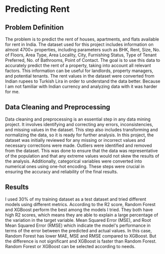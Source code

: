 # Predicting Rent

## Problem Definition

The problem is to predict the rent of houses, apartments, and flats available for rent in India. The dataset used for this project includes information on almost 4700+ properties, including parameters such as BHK, Rent, Size, No. of Floors, Area Type, Area Locality, City, Furnishing Status, Type of Tenant Preferred, No. of Bathrooms, Point of Contact. The goal is to use this data to accurately predict the rent of a property, taking into account all relevant factors. This information can be useful for landlords, property managers, and potential tenants. The rent values in the dataset were converted from Indian rupees to Turkish Lira in order to understand the data better. Because I am not familiar with Indian currency and analyzing data with it was harder for me.

## Data Cleaning and Preprocessing

Data cleaning and preprocessing is an essential step in any data mining project. It involves identifying and correcting any errors, inconsistencies, and missing values in the dataset. This step also includes transforming and normalizing the data, so it is ready for further analysis. In this project, the dataset was initially reviewed for any missing or incorrect values and necessary corrections were made.
Outliers were identified and removed from the dataset. This was done to ensure that the data was representative of the population and that any extreme values would not skew the results of the analysis.
Additionally, categorical variables were converted into numerical ones using one-hot encoding. These steps were crucial in ensuring the accuracy and reliability of the final results.

## Results

I used 30% of my training dataset as a test dataset and tried different models using different metrics. According to the R2 score, Random Forest and XGBoost perform the best among the models I tried. They both have high R2 scores, which means they are able to explain a large percentage of the variation in the target variable.
Mean Squared Error (MSE), and Root Mean Squared Error (RMSE) which indicate the model's performance in terms of the error between the predicted and actual values. In this case, Random Forest has lower MAE, MSE and RMSE compared to XGBoost. But the difference is not significant and XGBoost is faster than Random Forest. Random Forest or XGBoost can be selected according to needs.

